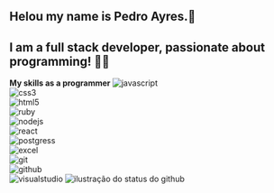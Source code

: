 ## Helou my name is Pedro Ayres.👋
## I am a full stack developer, passionate about programming! 👨‍💻

**My skills as a programmer**
        <img alt="javascript" src="https://img.shields.io/badge/JavaScript-F7DF1E?style=for-the-badge&logo=javascript&logoColor=black"/><br/>
        <img alt="css3" src="https://img.shields.io/badge/CSS-239120?&style=for-the-badge&logo=css3&logoColor=white"/><br/>
        <img alt="html5" src="https://img.shields.io/badge/HTML-239120?style=for-the-badge&logo=html5&logoColor=white"/><br/>
        <img alt="ruby" src="https://img.shields.io/badge/Ruby-CC342D?style=for-the-badge&logo=ruby&logoColor=white"/><br/>
        <img alt="nodejs" src="https://img.shields.io/badge/Node.js-43853D?style=for-the-badge&logo=node.js&logoColor=white"/><br/>
        <img alt="react" src="https://img.shields.io/badge/React-20232A?style=for-the-badge&logo=react&logoColor=61DAFB"/><br/>
        <img alt="postgress" src="https://img.shields.io/badge/PostgreSQL-316192?style=for-the-badge&logo=postgresql&logoColor=white"/><br/>
        <img alt="excel" src="https://img.shields.io/badge/Microsoft_Excel-217346?style=for-the-badge&logo=microsoft-excel&logoColor=white"/><br/>
        <img alt="git" src="https://img.shields.io/badge/Git-E34F26?style=for-the-badge&logo=git&logoColor=white"/><br/>
        <img alt="github" src="https://img.shields.io/badge/GitHub-100000?style=for-the-badge&logo=github&logoColor=white"/><br/>
        <img alt="visualstudio" src="https://img.shields.io/badge/-Visual%20Studio%20Code-333333?style=flat&logo=visual-studio-code&logoColor=007ACC"/>
        <img src="https://github-readme-stats.vercel.app/api?username=PedroAyres&show_icons=true&title_color=783c00&text_color=af552e&icon_color=783c00&bg_color=f8efd4&cache_seconds=2300" alt="ilustração do status do github">


